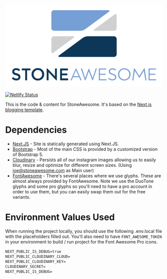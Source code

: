 ![StoneAwesomeBlog](./public/logo/ogimage.jpg)

[![Netlify Status](https://api.netlify.com/api/v1/badges/430325a9-bf84-4789-907d-e0334c40abeb/deploy-status)](https://app.netlify.com/sites/stoneawesome/deploys)

This is the code & content for StoneAwesome. It's based on the [Next.js blogging template](https://github.com/wutali/nextjs-netlify-blog-template).

# Dependencies

- [Next.JS](https://nextjs.org/) - Site is statically generated using Next.JS.
- [Bootstrap](https://getbootstrap.com/) - Most of the main CSS is provided by a customized version of Bootstrap 5.
- [Cloudinary](https://cloudinary.com/) - Persists all of our instagram images allowing us to easily blur, resize and optimize for different screen sizes. (Using joe@stoneawesome.com as Main user)
- [FontAwesome](https://fontawesome.com/) - There's several places where we use glyphs. These are almost always provided by FontAwesome. Note we use the DuoTone glyphs and some pro glyphs so you'll need to have a pro account in order to use them, but you can easily swap them out for the free variants.

# Environment Values Used

When running the project locally, you should use the following .env.local file with the placeholders filled out. You'll also need to have `FONT_AWESOME_TOKEN` in your environment to build / run project for the Font Awesome Pro icons.

```
NEXT_PUBLIC_IS_DEBUG=true
NEXT_PUBLIC_CLOUDINARY_CLOUD=
NEXT_PUBLIC_CLOUDINARY_KEY=
CLOUDINARY_SECRET=
NEXT_PUBLIC_IS_DEBUG=
```
